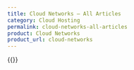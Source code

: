 ```yaml
---
title: Cloud Networks – All Articles
category: Cloud Hosting
permalink: cloud-networks-all-articles
product: Cloud Networks
product_url: cloud-networks
---
```



{{<list product_url="cloud-networks">}}
